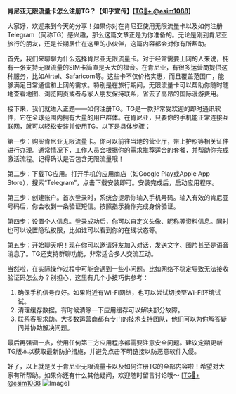 **肯尼亚无限流量卡怎么注册TG？【知乎宣传】[[TG💪+ @esim1088](https://t.me/s/esim1088)]**

大家好，欢迎来到今天的分享！如果你对在肯尼亚使用无限流量卡以及如何注册Telegram（简称TG）感兴趣，那么这篇文章正是为你准备的。无论是刚到肯尼亚旅行的朋友，还是长期居住在这里的小伙伴，这篇内容都会对你有所帮助。

首先，我们来聊聊为什么选择肯尼亚无限流量卡。对于经常需要上网的人来说，拥有一张支持无限流量的SIM卡简直是天大的福音。在肯尼亚，有很多运营商提供这种服务，比如Airtel、Safaricom等。这些卡不仅价格实惠，而且覆盖范围广，能够满足日常通信和上网的需求。特别是在旅行期间，无限流量卡可以帮助你随时随地查看地图、浏览网页或者与家人朋友保持联系，省去了高昂的国际漫游费用。

接下来，我们就进入正题——如何注册TG。TG是一款非常受欢迎的即时通讯软件，它在全球范围内拥有大量的用户群体。在肯尼亚，只要你的手机能正常连接互联网，就可以轻松安装并使用TG。以下是具体步骤：

第一步：购买肯尼亚无限流量卡。你可以前往当地的营业厅，带上护照等相关证件进行办理。通常情况下，工作人员会根据你的需求推荐适合的套餐，并帮助你完成激活流程。记得确认是否包含无限流量哦！

第二步：下载TG应用。打开手机的应用商店（如Google Play或Apple App Store），搜索“Telegram”，点击下载安装即可。安装完成后，启动应用程序。

第三步：创建账户。首次登录时，系统会提示你输入手机号码。输入有效的肯尼亚号码后，你会收到一条验证短信。按照指示操作完成身份验证。

第四步：设置个人信息。登录成功后，你可以自定义头像、昵称等资料信息。同时也可以设置隐私权限，比如谁可以看到你的在线状态等。

第五步：开始聊天吧！现在你可以邀请好友加入对话，发送文字、图片甚至是语音消息了。TG还支持群聊功能，非常适合多人交流互动。

当然啦，在实际操作过程中可能会遇到一些小问题。比如网络不稳定导致无法接收验证码怎么办？别担心，这里有几个小技巧供参考：

1. 确保手机信号良好。如果附近有Wi-Fi网络，也可以尝试切换至Wi-Fi环境试试。
2. 清理缓存数据。有时候清除一下应用缓存可以解决部分故障。
3. 联系客服求助。大多数运营商都有专门的技术支持团队，他们可以为你解答疑问并协助解决问题。

最后再强调一点，使用任何第三方应用程序都需要注意安全问题。建议定期更新TG版本以获取最新防护措施，并避免点击不明链接以防恶意软件入侵。

好了，以上就是关于肯尼亚无限流量卡以及如何注册TG的全部内容啦！希望对大家有所帮助。如果你还有什么其他疑问，欢迎随时留言讨论哦～ [[TG💪+ @esim1088](https://t.me/s/esim1088) ![Image](https://i.postimg.cc/4NQfJmqS/Snipaste-2025-05-13-00-14-12.png)]